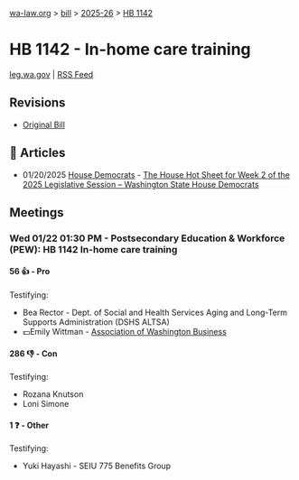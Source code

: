 [wa-law.org](/) > [bill](/bill/) > [2025-26](/bill/2025-26/) > [HB 1142](/bill/2025-26/hb/1142/)

# HB 1142 - In-home care training
[leg.wa.gov](https://app.leg.wa.gov/billsummary?BillNumber=1142&Year=2025&Initiative=false) | [RSS Feed](./rss.xml)

## Revisions
* [Original Bill](1/)

## 📰 Articles
* 01/20/2025 [House Democrats](/org/house_democrats/) - [The House Hot Sheet for Week 2 of the 2025 Legislative Session – Washington State House Democrats](https://housedemocrats.wa.gov/blog/2025/01/20/the-house-hot-sheet-for-week-2-of-the-2025-legislative-session/#:~:text=HB%201142)

## Meetings
### Wed 01/22 01:30 PM - Postsecondary Education & Workforce (PEW): HB 1142 In-home care training
#### 56 👍 - Pro
Testifying:
* Bea Rector - Dept. of Social and Health Services Aging and Long-Term Supports Administration (DSHS ALTSA)
* 💵Emily Wittman - [Association of Washington Business](/org/association_of_washington_business/)

#### 286 👎 - Con
Testifying:
* Rozana Knutson
* Loni Simone

#### 1 ❓ - Other
Testifying:
* Yuki Hayashi - SEIU 775 Benefits Group
